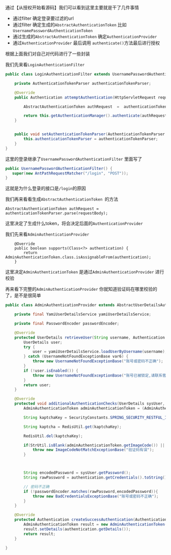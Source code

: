 通过【从授权开始看源码】我们可以看到这里主要就是干了几件事情

- 通过filter 确定登录要过滤的url
- 通过filter 确定生成的`AbstractAuthenticationToken` 比如 `UsernamePasswordAuthenticationToken`
- 通过生成的`AbstractAuthenticationToken` 确定`AuthenticationProvider`
- 通过`AuthenticationProvider` 最后调用 `authenticate()`方法最后进行授权



根据上面我们对自己对代码进行了一些封装

我们先来看`LoginAuthenticationFilter`

```java
public class LoginAuthenticationFilter extends UsernamePasswordAuthenticationFilter {

    private AuthenticationTokenParser authenticationTokenParser;

    @Override
    public Authentication attemptAuthentication(HttpServletRequest request, HttpServletResponse response) throws AuthenticationException {

        AbstractAuthenticationToken authRequest  =  authenticationTokenParser.parse(requestBody);

        return this.getAuthenticationManager().authenticate(authRequest);
    }


    public void setAuthenticationTokenParser(AuthenticationTokenParser authenticationTokenParser) {
        this.authenticationTokenParser = authenticationTokenParser;
    }
}
```

这里的登录继承了`UsernamePasswordAuthenticationFilter`  里面写了

```java
public UsernamePasswordAuthenticationFilter() {
   super(new AntPathRequestMatcher("/login", "POST"));
}
```

这就是为什么登录的接口是`/login`的原因



我们再来看看生成`AbstractAuthenticationToken `的方法

`AbstractAuthenticationToken authRequest = authenticationTokenParser.parse(requestBody);`

这里决定了生成什么token，将会决定后面的`AuthenticationProvider`



我们先来看`AdminAuthenticationProvider`

```
    @Override
    public boolean supports(Class<?> authentication) {
        return AdminAuthenticationToken.class.isAssignableFrom(authentication);
    }
```

这里决定`AdminAuthenticationToken` 是通过`AdminAuthenticationProvider` 进行校验



再来看下完整的`AdminAuthenticationProvider` 你就知道验证码在哪里校验的了，是不是很简单

```java
public class AdminAuthenticationProvider extends AbstractUserDetailsAuthenticationProvider {

    private final YamiUserDetailsService yamiUserDetailsService;

    private final PasswordEncoder passwordEncoder;

    @Override
    protected UserDetails retrieveUser(String username, Authentication authentication) throws BaseYamiAuth2Exception {
        UserDetails user;
        try {
            user = yamiUserDetailsService.loadUserByUsername(username);
        } catch (UsernameNotFoundExceptionBase var6) {
            throw new UsernameNotFoundExceptionBase("账号或密码不正确");
        }
        if (!user.isEnabled()) {
            throw new UsernameNotFoundExceptionBase("账号已被锁定,请联系管理员");
        }
        return user;
    }

    @Override
    protected void additionalAuthenticationChecks(UserDetails sysUser, Authentication authentication) throws BaseYamiAuth2Exception {
        AdminAuthenticationToken adminAuthenticationToken = (AdminAuthenticationToken) authentication;

        String kaptchaKey = SecurityConstants.SPRING_SECURITY_RESTFUL_IMAGE_CODE + adminAuthenticationToken.getSessionUUID();

        String kaptcha = RedisUtil.get(kaptchaKey);

        RedisUtil.del(kaptchaKey);

        if(StrUtil.isBlank(adminAuthenticationToken.getImageCode()) || !adminAuthenticationToken.getImageCode().equalsIgnoreCase(kaptcha)){
            throw new ImageCodeNotMatchExceptionBase("验证码有误");
        }



        String encodedPassword = sysUser.getPassword();
        String rawPassword = authentication.getCredentials().toString();

        // 密码不正确
        if (!passwordEncoder.matches(rawPassword,encodedPassword)){
            throw new BadCredentialsExceptionBase("账号或密码不正确");
        }
    }

    @Override
    protected Authentication createSuccessAuthentication(Authentication authentication, UserDetails user) {
        AdminAuthenticationToken result = new AdminAuthenticationToken(user, authentication.getCredentials());
        result.setDetails(authentication.getDetails());
        return result;
    }

}

```

